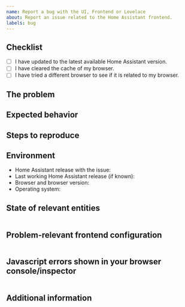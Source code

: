 ```yaml
---
name: Report a bug with the UI, Frontend or Lovelace
about: Report an issue related to the Home Assistant frontend.
labels: bug
---
```


<!-- READ THIS FIRST:
- If you need additional help with this template please refer to https://www.home-assistant.io/help/reporting_issues/
- Make sure you are running the latest version of Home Assistant before reporting an issue: https://github.com/home-assistant/home-assistant/releases
- Do not report issues for custom Lovelace cards.
- Provide as many details as possible. Paste logs, configuration samples and code into the backticks.
DO NOT DELETE ANY TEXT from this template! Otherwise, your issue may be closed without comment.
-->

## Checklist

- [ ] I have updated to the latest available Home Assistant version.
- [ ] I have cleared the cache of my browser.
- [ ] I have tried a different browser to see if it is related to my browser.

## The problem

<!--
  Describe the issue you are experiencing here to communicate to the
  maintainers. Tell us about the current behavior.
  If possible provide a screenshot with a description.
-->

## Expected behavior

<!--
  Describe what you expected to happen or it should look/behave.
  If possible provide a screenshot with a description.
-->

## Steps to reproduce

<!--
  Provide steps for us, that helps reproducing your issue.
  For example:
    1. Add a climate integration
    2. Navigate to Lovelace
    3. Click more info of the climate entity
    4. Set the HVAC action to heat
    5. Set the temperature higher than the current temperature
    6. Set the HVAC action to cool
-->

## Environment

<!--
  Provide details about the versions you are using, which helps us reproducing
  and finding the issue quicker. Version information is found in the
  Home Assistant frontend: Configuration -> Info.

  Browser version and operating system is important! Please try to replicate
  your issue in a different browser and be sure to include your findings.
-->

- Home Assistant release with the issue:
- Last working Home Assistant release (if known):
- Browser and browser version:
- Operating system:

## State of relevant entities

<!--
  If your issue is about how an entity is shown in the UI, please add the state
  and attributes for all situations with a screenshot of the UI.
  You can find this information at `/developer-tools/state`
-->

```yaml

```

## Problem-relevant frontend configuration

<!--
  An example configuration that caused the problem for you, e.g. the YAML configuration
  of the used cards. Fill this out even if it seems unimportant to you. Please be sure
  to remove personal information like passwords, private URLs and other credentials.
-->

```yaml

```

## Javascript errors shown in your browser console/inspector

<!--
  If you come across any Javascript or other error logs, e.g. in your browser
  console/inspector please provide them.
-->

```txt

```

## Additional information
